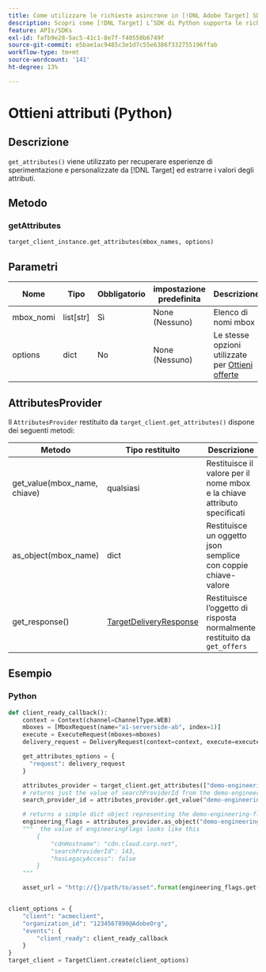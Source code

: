 ```yaml
---
title: Come utilizzare le richieste asincrone in [!DNL Adobe Target] SDK Python
description: Scopri come [!DNL Target] L’SDK di Python supporta le richieste asincrone, che possono ridurre a zero il tempo di destinazione effettivo.
feature: APIs/SDKs
exl-id: fafb9e28-5ac5-41c1-8e7f-f40550b6749f
source-git-commit: e5bae1ac9485c3e1d7c55e6386f332755196ffab
workflow-type: tm+mt
source-wordcount: '141'
ht-degree: 13%

---
```


# Ottieni attributi (Python)

## Descrizione

`get_attributes()` viene utilizzato per recuperare esperienze di sperimentazione e personalizzate da [!DNL Target] ed estrarre i valori degli attributi.


## Metodo

### getAttributes

```python {line-numbers="true"}
target_client_instance.get_attributes(mbox_names, options)
```

## Parametri

| Nome | Tipo | Obbligatorio | impostazione predefinita | Descrizione |
| --- | --- | --- | --- | --- |
| mbox_nomi | list[str] | Sì | None (Nessuno) | Elenco di nomi mbox |
| options | dict | No | None (Nessuno) | Le stesse opzioni utilizzate per [Ottieni offerte](get-offers.md) |

## AttributesProvider

Il `AttributesProvider` restituito da `target_client.get_attributes()` dispone dei seguenti metodi:

| Metodo | Tipo restituito | Descrizione |
| --- | --- | --- |
| get_value(mbox_name, chiave) | qualsiasi | Restituisce il valore per il nome mbox e la chiave attributo specificati |
| as_object(mbox_name) | dict | Restituisce un oggetto json semplice con coppie chiave-valore |
| get_response() | [TargetDeliveryResponse](https://github.com/adobe/target-python-sdk/blob/main/target_python_sdk/types/target_delivery_response.py) | Restituisce l’oggetto di risposta normalmente restituito da `get_offers` |

## Esempio

### Python

```python {line-numbers="true"}
def client_ready_callback():
    context = Context(channel=ChannelType.WEB)
    mboxes = [MboxRequest(name="a1-serverside-ab", index=1)]
    execute = ExecuteRequest(mboxes=mboxes)
    delivery_request = DeliveryRequest(context=context, execute=execute)

    get_attributes_options = {
      "request": delivery_request
    }

    attributes_provider = target_client.get_attributes(["demo-engineering-flags"], get_attributes_options)
    # returns just the value of searchProviderId from the demo-engineering-flags mbox offer
    search_provider_id = attributes_provider.get_value("demo-engineering-flags", "searchProviderId")

    # returns a simple dict object representing the demo-engineering-flags mbox offer
    engineering_flags = attributes_provider.as_object("demo-engineering-flags")
    """  the value of engineeringFlags looks like this
        {
            "cdnHostname": "cdn.cloud.corp.net",
            "searchProviderId": 143,
            "hasLegacyAccess": false
        }
    """

    asset_url = "http://{}/path/to/asset".format(engineering_flags.get("cdnHostname"))


client_options = {
    "client": "acmeclient",
    "organization_id": "1234567890@AdobeOrg",
    "events": {
        "client_ready": client_ready_callback
    }
}
target_client = TargetClient.create(client_options)
```
